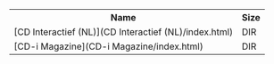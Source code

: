 <table>
<tr><th>Name</th><th>Size</th></tr>
<tr><td>
[CD Interactief (NL)](CD Interactief (NL)/index.html)
</td><td>DIR</td></tr>
<tr><td>
[CD-i Magazine](CD-i Magazine/index.html)
</td><td>DIR</td></tr>
</table>
